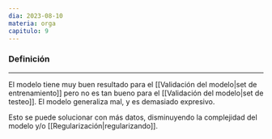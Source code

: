 ```yaml
---
dia: 2023-08-10
materia: orga
capitulo: 9
---
```

### Definición
---
El modelo tiene muy buen resultado para el [[Validación del modelo|set de entrenamiento]] pero no es tan bueno para el [[Validación del modelo|set de testeo]]. El modelo generaliza mal, y es demasiado expresivo.

Esto se puede solucionar con más datos, disminuyendo la complejidad del modelo y/o [[Regularización|regularizando]].